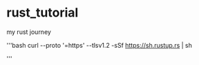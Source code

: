 # rust_tutorial
my rust journey


'''bash
curl --proto '=https' --tlsv1.2 -sSf https://sh.rustup.rs | sh

'''
